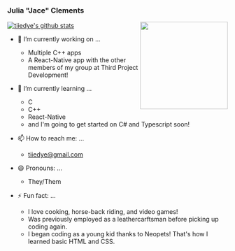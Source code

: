 ### Julia "Jace" Clements

<img align="right" height="200" src="https://media.giphy.com/media/26tn33aiTi1jkl6H6/giphy.gif">

[![tiiedye's github stats](https://github-readme-stats.vercel.app/api?username=tiiedye&show_icons=true&theme=vue)](https://github.com/anuraghazra/github-readme-stats)


- 🔭 I’m currently working on ...
  * Multiple C++ apps
  * A React-Native app with the other members of my group at Third Project Development!

- 🌱 I’m currently learning ...
  * C
  * C++
  * React-Native
  * and I'm going to get started on C# and Typescript soon!

- 📫 How to reach me: ...
  * tiiedye@gmail.com

- 😄 Pronouns: ...
  * They/Them

- ⚡ Fun fact: ...
  * I love cooking, horse-back riding, and video games!
  * Was previously employed as a leathercarftsman before picking up coding again.
  * I began coding as a young kid thanks to Neopets! That's how I learned basic HTML and CSS.


<!--
**tiiedye/tiiedye** is a ✨ _special_ ✨ repository because its `README.md` (this file) appears on your GitHub profile.

Here are some ideas to get you started:

- 🔭 I’m currently working on ...
- 🌱 I’m currently learning ...
- 👯 I’m looking to collaborate on ...
- 🤔 I’m looking for help with ...
- 💬 Ask me about ...
- 📫 How to reach me: ...
- 😄 Pronouns: ...
- ⚡ Fun fact: ...
-->
